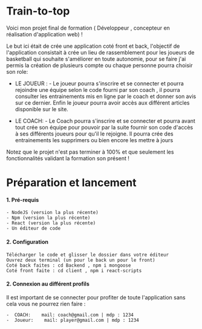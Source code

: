 
# Train-to-top

Voici mon projet final de formation ( Développeur , concepteur en réalisation d'application web) ! 

Le but ici était de crée une application coté front et back, l'objectif de l'application consistait à crée un lieu de rassemblement pour les joueurs de basketball qui souhaite s'améliorer en toute autonomie, pour se faire j'ai permis la création de plusieurs compte ou chaque personne pourra choisir son role:

 - LE JOUEUR : - Le joueur pourra s'inscrire et se connecter et pourra rejoindre une équipe selon le code fourni par son coach , il pourra consulter les entrainements mis en ligne par le coach et donner son avis sur ce dernier. Enfin le joueur pourra avoir accès aux différent articles disponible sur le site.
 
  - LE COACH: - Le Coach pourra s'inscrire et se connecter et pourra avant tout crée son équipe pour pouvoir par la suite fournir son code d'accès à ses différents joueurs pour qu'il le rejoigne. Il pourra crée des entrainements les supprimers ou bien encore les mettre à jours 

Notez que le projet n'est pas terminer à 100% et que seulement les fonctionnalités validant la formation son présent !
# Préparation et lancement

#### 1. Pré-requis
    - NodeJS (version la plus récente)
    - Npm (version la plus récente)
    - React (version la plus récente)
    - Un éditeur de code

#### 2. Configuration 

    Télécharger le code et glisser le dossier dans votre éditeur 
    Ouvrez deux terminal (un pour le back un pour le front)
    Coté back faites : cd Backend , npm i mongoose
    Coté front faite : cd client , npm i react-scripts

#### 2. Connexion au différent profils 

Il est important de se connecter pour profiter de toute l'application sans cela vous ne pourrez rien faire : 

    -  COACH:    mail: coach@gmail.com | mdp : 1234
    -  Joueur:    mail: player@gmail.com | mdp : 1234
